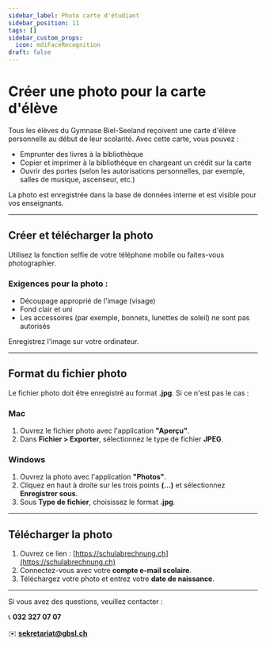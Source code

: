 ```yaml
---
sidebar_label: Photo carte d'étudiant
sidebar_position: 11
tags: []
sidebar_custom_props:
  icon: mdiFaceRecognition
draft: false
---
```



# Créer une photo pour la carte d'élève

Tous les élèves du Gymnase Biel-Seeland reçoivent une carte d'élève personnelle au début de leur scolarité. Avec cette carte, vous pouvez :

- Emprunter des livres à la bibliothèque
- Copier et imprimer à la bibliothèque en chargeant un crédit sur la carte
- Ouvrir des portes (selon les autorisations personnelles, par exemple, salles de musique, ascenseur, etc.)

La photo est enregistrée dans la base de données interne et est visible pour vos enseignants.

---

## Créer et télécharger la photo

Utilisez la fonction selfie de votre téléphone mobile ou faites-vous photographier.

### Exigences pour la photo :

- Découpage approprié de l'image (visage)
- Fond clair et uni
- Les accessoires (par exemple, bonnets, lunettes de soleil) ne sont pas autorisés

Enregistrez l'image sur votre ordinateur.

---

## Format du fichier photo

Le fichier photo doit être enregistré au format **.jpg**. Si ce n'est pas le cas :

### Mac

1. Ouvrez le fichier photo avec l'application **"Aperçu"**.
2. Dans **Fichier > Exporter**, sélectionnez le type de fichier **JPEG**.

### Windows

1. Ouvrez la photo avec l'application **"Photos"**.
2. Cliquez en haut à droite sur les trois points **(...)** et sélectionnez **Enregistrer sous**.
3. Sous **Type de fichier**, choisissez le format **.jpg**.

---

## Télécharger la photo

1. Ouvrez ce lien : [https://schulabrechnung.ch](https://schulabrechnung.ch)
2. Connectez-vous avec votre **compte e-mail scolaire**.
3. Téléchargez votre photo et entrez votre **date de naissance**.

---

Si vous avez des questions, veuillez contacter :

📞 **032 327 07 07**

✉️ **[sekretariat@gbsl.ch](mailto:sekretariat@gbsl.ch?subject=Question%20concernant%20la%20carte%20d'élève&body=Bonjour%2C%0A%0AJe%20pose%20une%20courte%20question%20concernant%20la%20carte%20d'élève%3A%0A%0ACordialement%2C%0A%5BNom%5D)**

